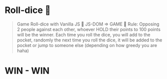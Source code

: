 # Roll-dice 🎲
> Game Roll-dice with Vanilla JS 🎲 JS-DOM => GAME 🎲
Rule:
Opposing 2 people against each other, whoever HOLD their points to 100 points will be the winner.
Each time you roll the dice, you will add to the pocket, randomly the next time you roll the dice, it will be added to the pocket or jump to someone else (depending on how greedy you are haha)

# WIN - WIN
